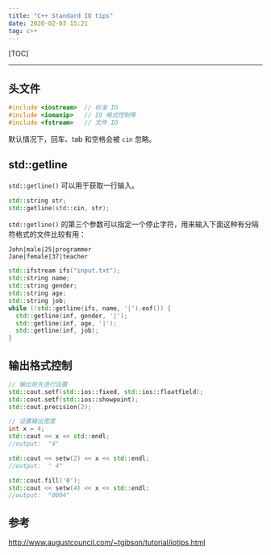 ```yaml
---
title: "C++ Standard IO tips"
date: 2020-02-03 15:21
tag: c++
---
```


[TOC]

---

## 头文件

```cpp
#include <iostream>  // 标准 IO
#include <iomanip>   // IO 格式控制等
#include <fstream>   // 文件 IO 
```

默认情况下，回车、tab 和空格会被 `cin` 忽略。

## std::getline

`std::getline()` 可以用于获取一行输入。

```cpp
std::string str;
std::getline(std::cin, str);
```

`std::getline()` 的第三个参数可以指定一个停止字符，用来输入下面这种有分隔符格式的文件比较有用：

```
John|male|25|programmer
Jane|female|37|teacher
```

```cpp
std::ifstream ifs("input.txt");
std::string name;
std::string gender;
std::string age;
std::string job;
while (!std::getline(ifs, name, '|').eof()) {
  std::getline(inf, gender, '|');
  std::getline(inf, age, '|');
  std::getline(inf, job);
}
```

## 输出格式控制

```cpp
// 输出前先进行设置
std::cout.setf(std::ios::fixed, std::ios::floatfield);
std::cout.setf(std::ios::showpoint);
std::cout.precision(2);
```

```cpp
// 设置输出宽度
int x = 4;
std::cout << x << std::endl;
//output:  "4"

std::cout << setw(2) << x << std::endl;
//output:  " 4"

std::cout.fill('0');
std::cout << setw(4) << x << std::endl;
//output:  "0004"
```

## 参考

http://www.augustcouncil.com/~tgibson/tutorial/iotips.html

